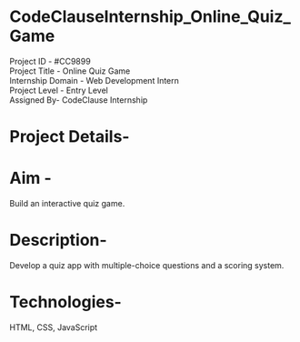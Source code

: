 # CodeClauseInternship_Online_Quiz_Game

Project ID - #CC9899<br>
Project Title - Online Quiz Game<br>
Internship Domain - Web Development Intern<br>
Project Level - Entry Level<br>
Assigned By- CodeClause Internship<br>

# Project Details-

# Aim -

Build an interactive quiz game.

# Description-
Develop a quiz app with multiple-choice questions and a scoring system.

# Technologies-
HTML, CSS, JavaScript

